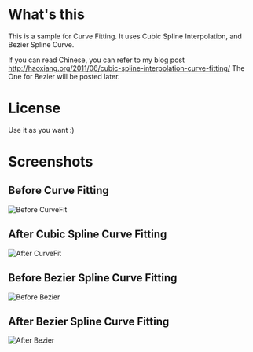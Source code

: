 # What's this
This is a sample for Curve Fitting.
It uses Cubic Spline Interpolation,
and Bezier Spline Curve.

If you can read Chinese, you can refer to my blog post <http://haoxiang.org/2011/06/cubic-spline-interpolation-curve-fitting/>
The One for Bezier will be posted later.

# License
Use it as you want :)

# Screenshots

## Before Curve Fitting
![Before CurveFit](https://github.com/pppoe/Sample-CurveFit/raw/master/screenshots/nofit.png)

## After Cubic Spline Curve Fitting
![After CurveFit](https://github.com/pppoe/Sample-CurveFit/raw/master/screenshots/dofit.png)

## Before Bezier Spline Curve Fitting
![Before Bezier](https://github.com/pppoe/Sample-CurveFit/raw/master/screenshots/nobezier.png)

## After Bezier Spline Curve Fitting
![After Bezier](https://github.com/pppoe/Sample-CurveFit/raw/master/screenshots/bezier.png)

